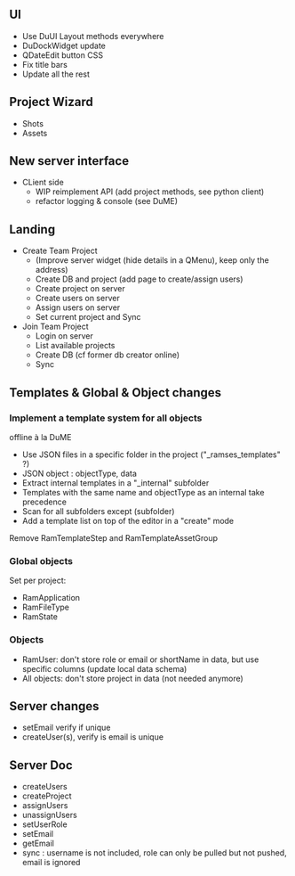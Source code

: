 ## UI

- Use DuUI Layout methods everywhere
- DuDockWidget update
- QDateEdit button CSS
- Fix title bars
- Update all the rest

## Project Wizard

- Shots
- Assets

## New server interface

- CLient side
    - WIP reimplement API (add project methods, see python client)
    - refactor logging & console (see DuME)

## Landing

- Create Team Project
    - (Improve server widget (hide details in a QMenu), keep only the address)
    - Create DB and project (add page to create/assign users)
    - Create project on server
    - Create users on server
    - Assign users on server
    - Set current project and Sync
- Join Team Project
    - Login on server
    - List available projects
    - Create DB (cf former db creator online)
    - Sync

## Templates & Global & Object changes

### Implement a template system for all objects

offline à la DuME

- Use JSON files in a specific folder in the project ("_ramses_templates" ?)
- JSON object : objectType, data
- Extract internal templates in a "_internal" subfolder
- Templates with the same name and objectType as an internal take precedence
- Scan for all subfolders except (subfolder)
- Add a template list on top of the editor in a "create" mode

Remove RamTemplateStep and RamTemplateAssetGroup

### Global objects

Set per project:

- RamApplication
- RamFileType
- RamState

### Objects

- RamUser: don't store role or email or shortName in data, but use specific columns (update local data schema)
- All objects: don't store project in data (not needed anymore)

## Server changes

- setEmail verify if unique
- createUser(s), verify is email is unique

## Server Doc

- createUsers
- createProject
- assignUsers
- unassignUsers
- setUserRole
- setEmail
- getEmail
- sync : username is not included, role can only be pulled but not pushed, email is ignored
